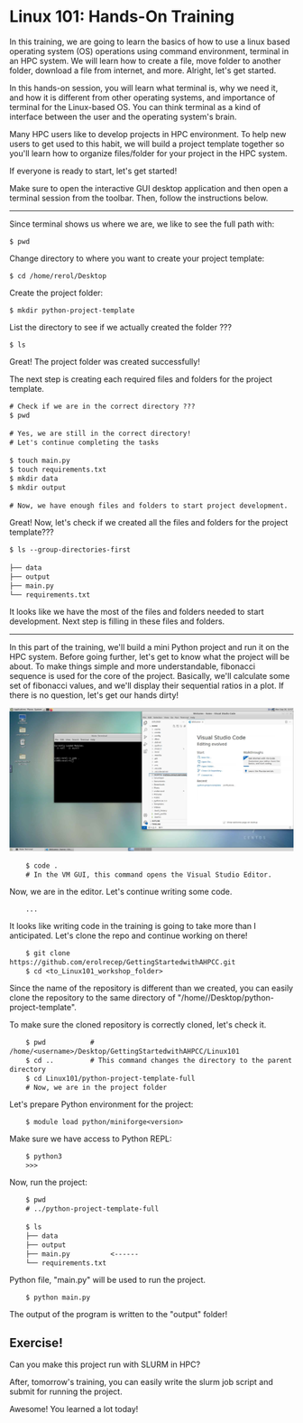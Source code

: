 # Linux 101: Hands-On Training

In this training, we are going to learn the basics of how to use a linux based operating system (OS) operations using command environment, terminal in an HPC system. We will learn how to create a file, move folder to another folder, download a file from internet, and more. Alright, let's get started.
<br>

In this hands-on session, you will learn what terminal is, why we need it, and how it is different from other operating systems, and importance of terminal for the Linux-based OS. You can think terminal as a kind of interface between the user and the operating system's brain.
<br>

Many HPC users like to develop projects in HPC environment. To help new users to get used to this habit, we will build a project template together so you'll learn how to organize files/folder for your project in the HPC system.

If everyone is ready to start, let's get started!

Make sure to open the interactive GUI desktop application and then open a terminal session from the toolbar. Then, follow the instructions below.

-----

Since terminal shows us where we are, we like to see the full path with:

	$ pwd

Change directory to where you want to create your project template:

	$ cd /home/rerol/Desktop
 	
Create the project folder:

	$ mkdir python-project-template

List the directory to see if we actually created the folder ???

	$ ls

Great! The project folder was created successfully! 

The next step is creating each required files and folders for the project template.

	# Check if we are in the correct directory ???
	$ pwd

	# Yes, we are still in the correct directory!
	# Let's continue completing the tasks

	$ touch main.py
	$ touch requirements.txt
	$ mkdir data
	$ mkdir output

	# Now, we have enough files and folders to start project development.

Great! Now, let's check if we created all the files and folders for the project template???

	$ ls --group-directories-first

    ├── data
    ├── output
    ├── main.py
    └── requirements.txt

It looks like we have the most of the files and folders needed to start development. Next step is filling in these files and folders.

------

In this part of the training, we'll build a mini Python project and run it on the HPC system. Before going further, let's get to know what the project will be about. To make things simple and more understandable, fibonacci sequence is used for the core of the project. Basically, we'll calculate some set of fibonacci values, and we'll display their sequential ratios in a plot. If there is no question, let's get our hands dirty!

<img src="../images/pinnacle_gui_code.png">

		$ code .  
		# In the VM GUI, this command opens the Visual Studio Editor.

Now, we are in the editor. Let's continue writing some code.


		...

It looks like writing code in the training is going to take more than I anticipated. Let's clone the repo and continue working on there!

        $ git clone https://github.com/erolrecep/GettingStartedwithAHPCC.git
        $ cd <to_Linux101_workshop_folder>

Since the name of the repository is different than we created, you can easily clone the repository to the same directory of "/home/<username>/Desktop/python-project-template".
<br>

To make sure the cloned repository is correctly cloned, let's check it.

		$ pwd 			# /home/<username>/Desktop/GettingStartedwithAHPCC/Linux101
		$ cd .. 		# This command changes the directory to the parent directory
		$ cd Linux101/python-project-template-full
		# Now, we are in the project folder

Let's prepare Python environment for the project:

        $ module load python/miniforge<version>

Make sure we have access to Python REPL:

        $ python3
        >>>

Now, run the project:

        $ pwd
        # ../python-project-template-full
        
        $ ls
        ├── data
        ├── output
        ├── main.py          <------
        └── requirements.txt

Python file, "main.py" will be used to run the project.

        $ python main.py

The output of  the program is written to the "output" folder!

## Exercise!

Can you make this project run with SLURM in HPC?

After, tomorrow's training, you can easily write the slurm job script and submit for running the project.

Awesome! You learned a lot today!
